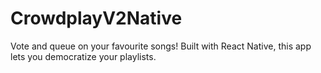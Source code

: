 # CrowdplayV2Native

Vote and queue on your favourite songs! Built with React Native, this app lets you democratize your playlists.

